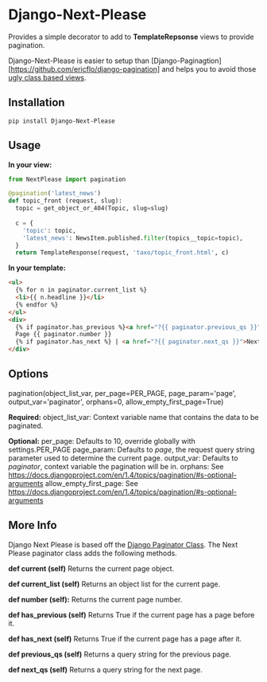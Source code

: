 Django-Next-Please
==================

Provides a simple decorator to add to **TemplateRepsonse** views to provide pagination.

Django-Next-Please is easier to setup than [Django-Paginagtion][https://github.com/ericflo/django-pagination] and helps you to avoid those [ugly class based views](http://lukeplant.me.uk/blog/posts/djangos-cbvs-were-a-mistake/).

Installation
------------
```
pip install Django-Next-Please
```

Usage
------

**In your view:**
```python
from NextPlease import pagination

@pagination('latest_news')
def topic_front (request, slug):
  topic = get_object_or_404(Topic, slug=slug)
  
  c = {
    'topic': topic,
    'latest_news': NewsItem.published.filter(topics__topic=topic),
  }
  return TemplateResponse(request, 'taxo/topic_front.html', c)
```


**In your template:**
```html
<ul>
  {% for n in paginator.current_list %}
  <li>{{ n.headline }}</li>
  {% endfor %}
</ul>
<div>
  {% if paginator.has_previous %}<a href="?{{ paginator.previous_qs }}">&lt; Previous</a> | {% endif %}
  Page {{ paginator.number }}
  {% if paginator.has_next %} | <a href="?{{ paginator.next_qs }}">Next &gt;</a>{% endif %}
</div>
```

Options
-------

pagination(object\_list\_var, per\_page=PER\_PAGE, page\_param='page', output\_var='paginator', orphans=0, allow\_empty\_first\_page=True)

**Required:**
object\_list\_var: Context variable name that contains the data to be paginated.

**Optional:**
per\_page: Defaults to 10, override globally with settings.PER\_PAGE
page\_param: Defaults to _page_, the request query string parameter used to determine the current page.
output\_var: Defaults to _paginator_, context variable the pagination will be in.
orphans: See https://docs.djangoproject.com/en/1.4/topics/pagination/#s-optional-arguments
allow\_empty\_first\_page: See https://docs.djangoproject.com/en/1.4/topics/pagination/#s-optional-arguments

More Info
---------

Django Next Please is based off the [Django Paginator Class](https://docs.djangoproject.com/en/1.4/topics/pagination/).  The Next Please paginator class adds the following methods.

**def current (self)**
Returns the current page object.

**def current_list (self)**
Returns an object list for the current page.

**def number (self):**
Returns the current page number.

**def has_previous (self)**
Returns True if the current page has a page before it.

**def has_next (self)**
Returns True if the current page has a page after it.
    
**def previous_qs (self)**
Returns a query string for the previous page.

**def next_qs (self)**
Returns a query string for the next page.
